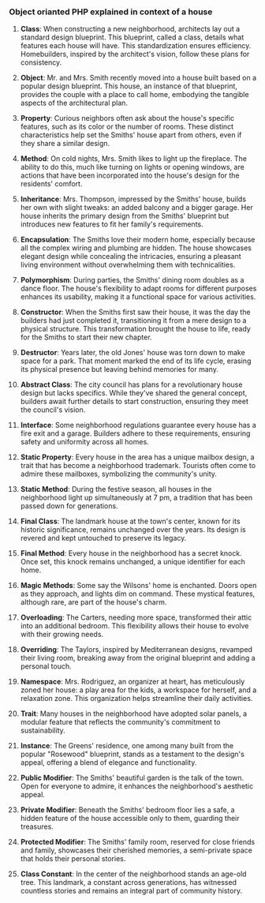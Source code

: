 ### Object orianted PHP explained in context of a house 
1. **Class**: When constructing a new neighborhood, architects lay out a standard design blueprint. This blueprint, called a class, details what features each house will have. This standardization ensures efficiency. Homebuilders, inspired by the architect's vision, follow these plans for consistency.

2. **Object**: Mr. and Mrs. Smith recently moved into a house built based on a popular design blueprint. This house, an instance of that blueprint, provides the couple with a place to call home, embodying the tangible aspects of the architectural plan.

3. **Property**: Curious neighbors often ask about the house's specific features, such as its color or the number of rooms. These distinct characteristics help set the Smiths' house apart from others, even if they share a similar design.

4. **Method**: On cold nights, Mrs. Smith likes to light up the fireplace. The ability to do this, much like turning on lights or opening windows, are actions that have been incorporated into the house's design for the residents' comfort.

5. **Inheritance**: Mrs. Thompson, impressed by the Smiths' house, builds her own with slight tweaks: an added balcony and a bigger garage. Her house inherits the primary design from the Smiths' blueprint but introduces new features to fit her family's requirements.

6. **Encapsulation**: The Smiths love their modern home, especially because all the complex wiring and plumbing are hidden. The house showcases elegant design while concealing the intricacies, ensuring a pleasant living environment without overwhelming them with technicalities.

7. **Polymorphism**: During parties, the Smiths' dining room doubles as a dance floor. The house's flexibility to adapt rooms for different purposes enhances its usability, making it a functional space for various activities.

8. **Constructor**: When the Smiths first saw their house, it was the day the builders had just completed it, transitioning it from a mere design to a physical structure. This transformation brought the house to life, ready for the Smiths to start their new chapter.

9. **Destructor**: Years later, the old Jones' house was torn down to make space for a park. That moment marked the end of its life cycle, erasing its physical presence but leaving behind memories for many.

10. **Abstract Class**: The city council has plans for a revolutionary house design but lacks specifics. While they've shared the general concept, builders await further details to start construction, ensuring they meet the council's vision.

11. **Interface**: Some neighborhood regulations guarantee every house has a fire exit and a garage. Builders adhere to these requirements, ensuring safety and uniformity across all homes.

12. **Static Property**: Every house in the area has a unique mailbox design, a trait that has become a neighborhood trademark. Tourists often come to admire these mailboxes, symbolizing the community's unity.

13. **Static Method**: During the festive season, all houses in the neighborhood light up simultaneously at 7 pm, a tradition that has been passed down for generations.

14. **Final Class**: The landmark house at the town's center, known for its historic significance, remains unchanged over the years. Its design is revered and kept untouched to preserve its legacy.

15. **Final Method**: Every house in the neighborhood has a secret knock. Once set, this knock remains unchanged, a unique identifier for each home.

16. **Magic Methods**: Some say the Wilsons' home is enchanted. Doors open as they approach, and lights dim on command. These mystical features, although rare, are part of the house's charm.

17. **Overloading**: The Carters, needing more space, transformed their attic into an additional bedroom. This flexibility allows their house to evolve with their growing needs.

18. **Overriding**: The Taylors, inspired by Mediterranean designs, revamped their living room, breaking away from the original blueprint and adding a personal touch.

19. **Namespace**: Mrs. Rodriguez, an organizer at heart, has meticulously zoned her house: a play area for the kids, a workspace for herself, and a relaxation zone. This organization helps streamline their daily activities.

20. **Trait**: Many houses in the neighborhood have adopted solar panels, a modular feature that reflects the community's commitment to sustainability.

21. **Instance**: The Greens' residence, one among many built from the popular "Rosewood" blueprint, stands as a testament to the design's appeal, offering a blend of elegance and functionality.

22. **Public Modifier**: The Smiths' beautiful garden is the talk of the town. Open for everyone to admire, it enhances the neighborhood's aesthetic appeal.

23. **Private Modifier**: Beneath the Smiths' bedroom floor lies a safe, a hidden feature of the house accessible only to them, guarding their treasures.

24. **Protected Modifier**: The Smiths' family room, reserved for close friends and family, showcases their cherished memories, a semi-private space that holds their personal stories.

25. **Class Constant**: In the center of the neighborhood stands an age-old tree. This landmark, a constant across generations, has witnessed countless stories and remains an integral part of community history.
